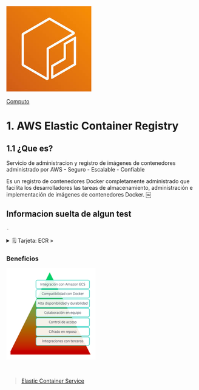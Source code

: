 ![Amazon Elastic Container Registry](../../00_assets/Computo/ecr-logo.jpeg)

[Computo](../../Computo/)

# 1. AWS Elastic Container Registry

## 1.1 ¿Que es?

Servicio de administracion y registro de imágenes de contenedores administrado por AWS
    - Seguro
    - Escalable
    - Confiable

Es un registro de contenedores Docker completamente administrado que facilita los desarrolladores las tareas de almacenamiento, administración e implementación de imágenes de contenedores Docker.
￼
## Informacion suelta de algun test

    -

<details>
<summary>🗒 Tarjeta: ECR »</summary>

| Info clave  |
| ---- |
| Sin esto no existen contenedores |

</details>

### Beneficios 

![Beneficios ECR](../../00_assets/Computo/Beneficios-ecr.png)

<br/>

> [Elastic Container Service](./ECS.md)

<br/>